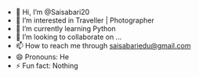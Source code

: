 - 👋 Hi, I’m @Saisabari20
- 👀 I’m interested in Traveller | Photographer
- 🌱 I’m currently learning Python
- 💞️ I’m looking to collaborate on ...
- 📫 How to reach me through saisabariedu@gmail.com
- 😄 Pronouns: He
- ⚡ Fun fact: Nothing

<!---
Saisabari20/Saisabari20 is a ✨ special ✨ repository because its `README.md` (this file) appears on your GitHub profile.
You can click the Preview link to take a look at your changes.
--->
